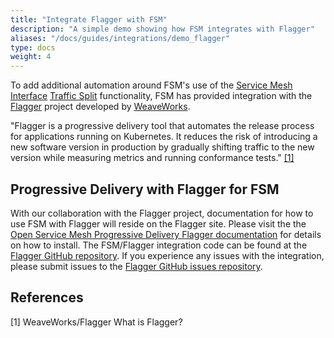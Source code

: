 ```yaml
---
title: "Integrate Flagger with FSM"
description: "A simple demo showing how FSM integrates with Flagger"
aliases: "/docs/guides/integrations/demo_flagger"
type: docs
weight: 4
---
```


To add additional automation around FSM's use of the [Service Mesh Interface](smi-spec.io) [Traffic Split](https://github.com/servicemeshinterface/smi-spec/blob/v0.6.0/apis/traffic-split/v1alpha4/traffic-split.md) functionality, FSM has provided integration with the [Flagger](https://www.weave.works/oss/flagger/) project developed by [WeaveWorks](https://www.weave.works/).

"Flagger is a progressive delivery tool that automates the release process for applications running on Kubernetes. It reduces the risk of introducing a new software version in production by gradually shifting traffic to the new version while measuring metrics and running conformance tests." [[1]](#1)

## Progressive Delivery with Flagger for FSM

With our collaboration with the Flagger project, documentation for how to use FSM with Flagger will reside on the Flagger site. Please visit the the [Open Service Mesh Progressive Delivery Flagger documentation](https://docs.flagger.app/tutorials/fsm-progressive-delivery) for details on how to install. The FSM/Flagger integration code can be found at the [Flagger GitHub repository](https://github.com/fluxcd/flagger). If you experience any issues with the integration, please submit issues to the [Flagger GitHub issues repository](https://github.com/fluxcd/flagger/issues).

## References

<a id="1">[1]</a>
WeaveWorks/Flagger
What is Flagger?
